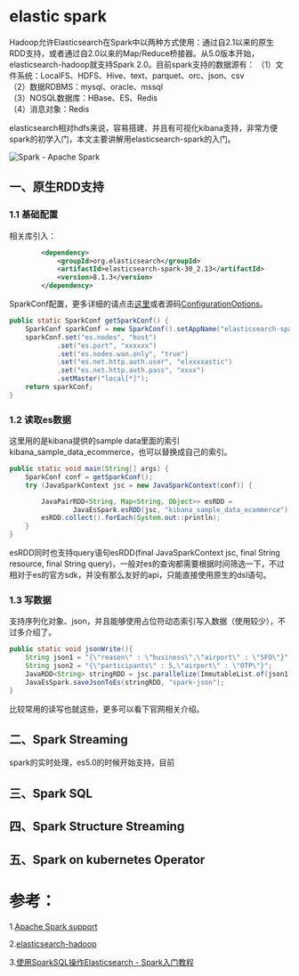 # elastic spark

Hadoop允许Elasticsearch在Spark中以两种方式使用：通过自2.1以来的原生RDD支持，或者通过自2.0以来的Map/Reduce桥接器。从5.0版本开始，elasticsearch-hadoop就支持Spark 2.0。目前spark支持的数据源有：
（1）文件系统：LocalFS、HDFS、Hive、text、parquet、orc、json、csv  
（2）数据RDBMS：mysql、oracle、mssql  
（3）NOSQL数据库：HBase、ES、Redis  
（4）消息对象：Redis 

elasticsearch相对hdfs来说，容易搭建、并且有可视化kibana支持，非常方便spark的初学入门，本文主要讲解用elasticsearch-spark的入门。  

![Spark - Apache Spark](https://databricks.com/wp-content/uploads/2019/02/largest-open-source-apache-spark.png)

## 一、原生RDD支持
### 1.1 基础配置

相关库引入：

```xml
        <dependency>
            <groupId>org.elasticsearch</groupId>
            <artifactId>elasticsearch-spark-30_2.13</artifactId>
            <version>8.1.3</version>
        </dependency>
```

SparkConf配置，更多详细的请点击[这里](https://www.elastic.co/Zephery/en/elasticsearch/hadoop/current/configuration.html)或者源码[ConfigurationOptions](https://github.com/elastic/elasticsearch-hadoop/blob/master/mr/src/main/java/org/elasticsearch/hadoop/cfg/ConfigurationOptions.java)。

```java
public static SparkConf getSparkConf() {
    SparkConf sparkConf = new SparkConf().setAppName("elasticsearch-spark-demo");
    sparkConf.set("es.nodes", "host")
            .set("es.port", "xxxxxx")
            .set("es.nodes.wan.only", "true")
            .set("es.net.http.auth.user", "elxxxxastic")
            .set("es.net.http.auth.pass", "xxxx")
            .setMaster("local[*]");
    return sparkConf;
}
```

### 1.2 读取es数据

这里用的是kibana提供的sample data里面的索引kibana_sample_data_ecommerce，也可以替换成自己的索引。

```java
public static void main(String[] args) {
    SparkConf conf = getSparkConf();
    try (JavaSparkContext jsc = new JavaSparkContext(conf)) {

        JavaPairRDD<String, Map<String, Object>> esRDD =
                JavaEsSpark.esRDD(jsc, "kibana_sample_data_ecommerce");
        esRDD.collect().forEach(System.out::println);
    }
}
```

esRDD同时也支持query语句esRDD(final JavaSparkContext jsc, final String resource, final String query)，一般对es的查询都需要根据时间筛选一下，不过相对于es的官方sdk，并没有那么友好的api，只能直接使用原生的dsl语句。

### 1.3 写数据

支持序列化对象、json，并且能够使用占位符动态索引写入数据（使用较少），不过多介绍了。

```java
public static void jsonWrite(){
    String json1 = "{\"reason\" : \"business\",\"airport\" : \"SFO\"}";
    String json2 = "{\"participants\" : 5,\"airport\" : \"OTP\"}";
    JavaRDD<String> stringRDD = jsc.parallelize(ImmutableList.of(json1, json2));
    JavaEsSpark.saveJsonToEs(stringRDD, "spark-json");
}
```

比较常用的读写也就这些，更多可以看下官网相关介绍。

## 二、Spark Streaming 

spark的实时处理，es5.0的时候开始支持，目前




## 三、Spark SQL

## 四、Spark Structure Streaming


## 五、Spark on kubernetes Operator




# 参考：

1.[Apache Spark support](https://www.elastic.co/Zephery/en/elasticsearch/hadoop/current/spark.html)

2.[elasticsearch-hadoop](https://github.com/elastic/elasticsearch-hadoop)

3.[使用SparkSQL操作Elasticsearch - Spark入门教程](https://www.jianshu.com/p/996c60f0492a)

